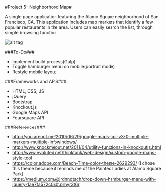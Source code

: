 #Project 5- Neighborhood Map#

A single page application featuring the Alamo Square neighborhood of San Francisco, CA. This application includes map markers that identify a few popular restaurants in the area. Users can easily search the list, through simple browsing function.

![alt tag](https://cloud.githubusercontent.com/assets/6165320/12572182/85167538-c39d-11e5-9d6d-5e48a8775aa0.gif
)

###To-Do###
* Implement build process(Gulp)
* Toggle hamburger menu on mobile(portrait mode)
* Restyle mobile layout

###Frameworks and APIS###
* HTML, CSS, JS
* jQuery
* Bootstrap
* Knockout.js
* Google Maps API
* Foursquare API

###References###

* http://you.arenot.me/2010/06/29/google-maps-api-v3-0-multiple-markers-multiple-infowindows/
* http://www.knockmeout.net/2011/04/utility-functions-in-knockoutjs.html
* http://www.evoluted.net/thinktank/web-design/custom-google-maps-style-tool
* https://color.adobe.com/Beach-Time-color-theme-2629293/ (I chose this theme because it reminds me of the Painted Ladies at Alamo Square Park)
* https://medium.com/@jrdnndtsch/drop-down-hamburger-menu-with-jquery-1ae7fa572c04#.prhyr3t6r
